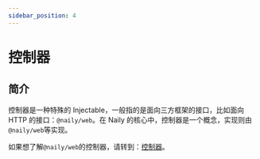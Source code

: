 ```yaml
---
sidebar_position: 4
---
```


# 控制器

## 简介

控制器是一种特殊的 Injectable，一般指的是面向三方框架的接口，比如面向 HTTP 的接口：`@naily/web`。在 Naily 的核心中，控制器是一个概念，实现则由`@naily/web`等实现。

如果想了解`@naily/web`的控制器，请转到：[控制器](../web/controller)。

